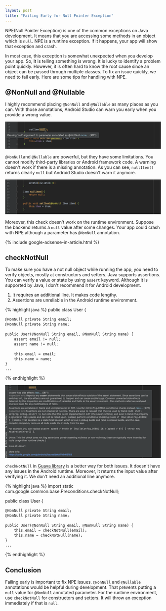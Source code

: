 ```yaml
---
layout: post
title: "Failing Early for Null Pointer Exception"
---
```


NPE(Null Pointer Exception) is one of the common exceptions on Java development. It means that you are accessing some methods in an object which is `null`. NPE is a runtime exception. If it happens, your app will show that exception and crash.

In most case, this exception is somewhat unexpected when you develop your app. So, It is telling something is wrong. It is lucky to identify a problem point quickly. However, it is often hard to know the root cause since an object can be passed through multiple classes. To fix an issue quickly, we need to fail early. Here are some tips for handling with NPE.


## @NonNull and @Nullable
I highly recommend placing `@NonNull` and `@Nullable` as many places as you can. With those annotations, Android Studio can warn you early when you provide a wrong value.

![NonNull](/images/2018/12-30/nonnull.png)

`@NonNull`and `@Nullable` are powerful, but they have some limitations. You cannot modify third-party libraries or Android framework code. A warning doesn't work if there is a missing annotation. As you can see, `nullItem()` returns clearly `null` but Android Studio doesn't warn it anymore.

![NonNull](/images/2018/12-30/nonnull2.png)

Moreover, this check doesn't work on the runtime environment. Suppose the backend returns a `null` value after some changes. Your app could crash with NPE although a parameter has `@NonNull` annotation.

{% include google-adsense-in-article.html %}

## checkNotNull

To make sure you have a not null object while running the app, you need to verify objects, mostly at constructors and setters. Java supports assertions. You can verify a value or state by using `assert` keyword. Although it is supported by Java, I don't recommend it for Android development.

1. It requires an additional line. It makes code lengthy.
2. Assertions are unreliable in the Android runtime environment.

{% highlight java %}
public class User {

    @NonNull private String email;
    @NonNull private String name;

    public User(@NonNull String email, @NonNull String name) {
        assert email != null;
        assert name != null;

        this.email = email;
        this.name = name;
    }
    ...
{% endhighlight %}

![Assert](/images/2018/12-30/assert.png)

`checkNotNull` in [Guava library](https://github.com/google/guava) is a better way for both issues. It doesn't have any issues in the Android runtime. Moreover, it returns the input value after verifying it. We don't need an additional line anymore.

{% highlight java %}
import static com.google.common.base.Preconditions.checkNotNull;

public class User {

    @NonNull private String email;
    @NonNull private String name;

    public User(@NonNull String email, @NonNull String name) {
        this.email = checkNotNull(email);
        this.name = checkNotNull(name);
    }
    ...
{% endhighlight %}

## Conclusion

Failing early is important to fix NPE issues. `@NonNull` and `@Nullable` annotations would be helpful during development. That prevents putting a `null` value for `@NonNull` annotated parameter. For the runtime environment, use `checkNotNull` for constructors and setters. It will throw an exception immediately if that is `null`.
